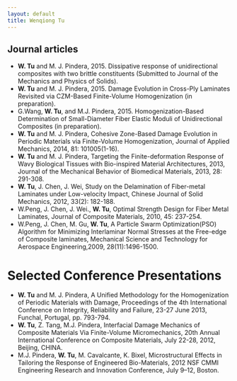 ```yaml
---
layout: default
title: Wenqiong Tu
---
```

## Journal articles

* **W. Tu** and M. J. Pindera, 2015. Dissipative response of unidirectional composites with two brittle constituents (Submitted to Journal of the Mechanics and Physics of Solids).
* **W. Tu** and M. J. Pindera, 2015. Damage Evolution in Cross-Ply Laminates Revisited via CZM-Based Finite-Volume Homogenization (in preparation).
*  G.Wang, **W. Tu**, and M.J. Pindera, 2015. Homogenization-Based Determination of Small-Diameter Fiber Elastic Moduli of Unidirectional Composites (in preparation).
* **W. Tu** and M. J. Pindera, Cohesive Zone-Based Damage Evolution in Periodic Materials via Finite-Volume   Homogenization, Journal of Applied Mechanics, 2014, 81: 101005(1-16).
* **W. Tu** and M. J. Pindera, Targeting the Finite-deformation Response of Wavy Biological Tissues with Bio-inspired Material Architectures, 2013,  Journal of the Mechanical Behavior of Biomedical Materials, 2013, 28: 291-308.
* **W. Tu**, J. Chen, J. Wei, Study on the Delamination of Fiber-metal Laminates under Low-velocity Impact, Chinese Journal of Solid Mechanics, 2012, 33(2): 182-188.
* W.Peng, J. Chen, J. Wei., **W. Tu**, Optimal Strength Design for Fiber Metal Laminates, Journal of Composite Materials, 2010, 45: 237-254.
* W.Peng, J. Chen, M. Gu, **W. Tu**, A Particle Swarm Optimization(PSO) Algorithm for Minimizing Interlaminar Normal Stresses at the Free-edge of Composite laminates, Mechanical Science and Technology for Aerospace Engineering,2009, 28(11):1496-1500.

# Selected Conference Presentations
* **W. Tu** and M. J. Pindera, A Unified Methodology for the Homogenization of Periodic Materials with Damage, Proceedings of the 4th International Conference on Integrity, Reliability and Failure, 23-27 June 2013, Funchal, Portugal, pp. 793-794. 
* **W. Tu**, Z. Tang, M.J. Pindera, Interfacial Damage Mechanics of Composite Materials Via Finite-Volume Micromechanics, 20th Annual International Conference on Composite Materials, July 22-28, 2012, Beijing, CHINA.
* M.J. Pindera, **W. Tu**, M. Cavalcante, K. Bixel, Microstructural Effects in Tailoring the Response of Engineered Bio-Materials, 2012 NSF CMMI Engineering Research and Innovation Conference, July 9–12, Boston.